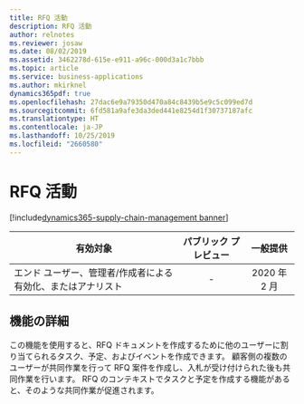 ```yaml
---
title: RFQ 活動
description: RFQ 活動
author: relnotes
ms.reviewer: josaw
ms.date: 08/02/2019
ms.assetid: 3462278d-615e-e911-a96c-000d3a1c7bbb
ms.topic: article
ms.service: business-applications
ms.author: mkirknel
dynamics365pdf: true
ms.openlocfilehash: 27dac6e9a79350d470a84c8439b5e9c5c099ed7d
ms.sourcegitcommit: 6fd581a9afe3da3ded441e8254d1f30737187afc
ms.translationtype: HT
ms.contentlocale: ja-JP
ms.lasthandoff: 10/25/2019
ms.locfileid: "2660580"
---
```

# <a name="rfq-activities"></a>RFQ 活動
[!include[dynamics365-supply-chain-management banner](../includes/dynamics365-supply-chain-management.md)]

| 有効対象    |  パブリック プレビュー | 一般提供 | 
| ---------- | :----------: |:----------: |
|エンド ユーザー、管理者/作成者による有効化、またはアナリスト|-| 2020 年 2 月|






## <a name="feature-details"></a>機能の詳細
<!--feature detail start -->
この機能を使用すると、RFQ ドキュメントを作成するために他のユーザーに割り当てられるタスク、予定、およびイベントを作成できます。 顧客側の複数のユーザーが共同作業を行って RFQ 案件を作成し、入札が受け付けられた後も共同作業を行います。 RFQ のコンテキストでタスクと予定を作成する機能があると、そのような共同作業が促進されます。
<!--feature detail end -->









